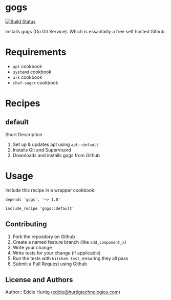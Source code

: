 # gogs

[![Build Status](https://travis-ci.org/edhurtig/chef-gogs.svg)](https://travis-ci.org/edhurtig/chef-gogs)

Installs gogs (Go Git Service).  Which is essantailly a free self hosted Github.

# Requirements

* `apt` cookbook
* `systemd` cookbook
* `ark` cookbook
* `chef-sugar` cookbook


# Recipes

## default

Short Description

1. Set up & updates apt using `apt::default`
2. Installs Git and Supervisord
3. Downloads and installs gogs from Github


# Usage

Include this recipe in a wrapper cookbook:

```
depends 'gogs', '~> 1.0'
```

```
include_recipe 'gogs::default'
```

## Contributing

1. Fork the repository on Github
2. Create a named feature branch (like `add_component_x`)
3. Write your change
4. Write tests for your change (if applicable)
5. Run the tests with `kitchen test`, ensuring they all pass
6. Submit a Pull Request using Github

## License and Authors

Author:: Eddie Hurtig (eddie@hurtigtechnologies.com)
